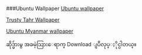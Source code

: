 ###Ubuntu Wallpaper
[Ubuntu wallpaper](https://www.flickr.com/groups/ubuntuwallpaper/)

[Trusty Tahr Wallpaper](https://www.flickr.com/groups/2535978@N21)

[Ubuntu Myanmar wallpaper](http://flickr.com/groups/ubuntu-mm-art)

ဆိုဒ္မ်ားမွ အခမဲ့သြားေရာက္ Download ျပဳလုပ္ႏိုင္ပါတယ္။

